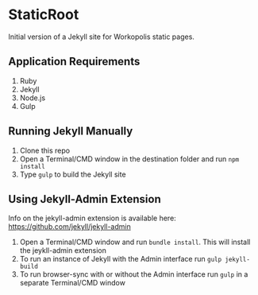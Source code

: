 # StaticRoot

Initial version of a Jekyll site for Workopolis static pages.

## Application Requirements

1. Ruby
2. Jekyll
3. Node.js
4. Gulp


## Running Jekyll Manually

1. Clone this repo
2. Open a Terminal/CMD window in the destination folder and run `npm install`
3. Type `gulp` to build the Jekyll site

## Using Jekyll-Admin Extension

Info on the jekyll-admin extension is available here: https://github.com/jekyll/jekyll-admin

1. Open a Terminal/CMD window and run `bundle install`. This will install the jeykll-admin extension
2. To run an instance of Jekyll with the Admin interface run `gulp jekyll-build`
3. To run browser-sync with or without the Admin interface run `gulp` in a separate Terminal/CMD window

